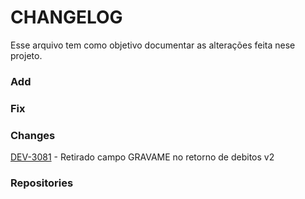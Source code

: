 # CHANGELOG
Esse arquivo tem como objetivo documentar as alterações feita nese projeto.

<!-- Modelo de exemplo: -->
<!-- [DEV-####](link da tarefa do jira) - o que foi feito, tente usar palavras chaves. -->

###   Add

###   Fix

###   Changes
[DEV-3081](https://debitodireto.atlassian.net/browse/DEV-3081) - Retirado campo GRAVAME no retorno de debitos v2

###   Repositories
